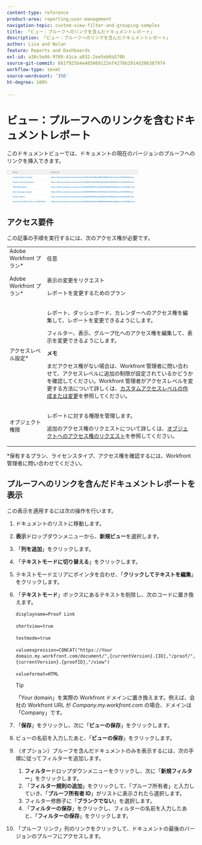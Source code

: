 ```yaml
---
content-type: reference
product-area: reporting;user-management
navigation-topic: custom-view-filter-and-grouping-samples
title: 「ビュー：プルーフへのリンクを含んだドキュメントレポート」
description: 「ビュー：プルーフへのリンクを含んだドキュメントレポート」
author: Lisa and Nolan
feature: Reports and Dashboards
exl-id: a38c5e86-9789-41ca-a832-2ee5eb0a570b
source-git-commit: 661f925b4e485069122ef4278b2914d206387974
workflow-type: tm+mt
source-wordcount: '356'
ht-degree: 100%

---
```


# ビュー：プルーフへのリンクを含むドキュメントレポート

このドキュメントビューでは、ドキュメントの現在のバージョンのプルーフへのリンクを挿入できます。

![](assets/view-document-with-proof-link-350x92.png)

## アクセス要件

この記事の手順を実行するには、次のアクセス権が必要です。

<table style="table-layout:auto"> 
 <col> 
 <col> 
 <tbody> 
  <tr> 
   <td role="rowheader">Adobe Workfront プラン*</td> 
   <td> <p>任意</p> </td> 
  </tr> 
  <tr> 
   <td role="rowheader">Adobe Workfront プラン*</td> 
   <td> <p>表示の変更をリクエスト </p>
   <p>レポートを変更するためのプラン</p> </td> 
  </tr> 
  <tr> 
   <td role="rowheader">アクセスレベル設定*</td> 
   <td> <p>レポート、ダッシュボード、カレンダーへのアクセス権を編集して、レポートを変更できるようにします。</p> <p>フィルター、表示、グループ化へのアクセス権を編集して、表示を変更できるようにします。</p> <p><b>メモ</b>

まだアクセス権がない場合は、Workfront 管理者に問い合わせて、アクセスレベルに追加の制限が設定されているかどうかを確認してください。Workfront 管理者がアクセスレベルを変更する方法について詳しくは、<a href="../../../administration-and-setup/add-users/configure-and-grant-access/create-modify-access-levels.md" class="MCXref xref">カスタムアクセスレベルの作成または変更</a>を参照してください。</p> </td>
</tr>  
  <tr> 
   <td role="rowheader">オブジェクト権限</td> 
   <td> <p>レポートに対する権限を管理します。</p> <p>追加のアクセス権のリクエストについて詳しくは、<a href="../../../workfront-basics/grant-and-request-access-to-objects/request-access.md" class="MCXref xref">オブジェクトへのアクセス権のリクエスト</a>を参照してください。</p> </td> 
  </tr> 
 </tbody> 
</table>

&#42;保有するプラン、ライセンスタイプ、アクセス権を確認するには、Workfront 管理者に問い合わせてください。

## プルーフへのリンクを含んだドキュメントレポートを表示

この表示を適用するには次の操作を行います。

1. ドキュメントのリストに移動します。
1. **表示**&#x200B;ドロップダウンメニューから、**新規ビュー**&#x200B;を選択します。

1. 「**列を追加**」をクリックします。
1. 「**テキストモードに切り替える**」をクリックします。
1. テキストモードエリアにポインタを合わせ、「**クリックしてテキストを編集**」をクリックします。
1. 「**テキストモード**」ボックスにあるテキストを削除し、次のコードに置き換えます。

   ```
   displayname=Proof Link
   
   shortview=true
   
   textmode=true
   
   valueexpression=CONCAT("https://Your domain.my.workfront.com/document/",{currentVersion}.{ID},"/proof/",{currentVersion}.{proofID},"/view")
   
   valueformat=HTML
   ```

   >[!TIP]
   >
   >「Your domain」を実際の Workfront ドメインに置き換えます。例えば、会社の Workfront URL が *Company.my.workfront.com* の場合、ドメインは「Company」です。

1. 「**保存**」をクリックし、次に「**ビューの保存**」をクリックします。
1. ビューの名前を入力したあと、「**ビューの保存**」をクリックします。
1. （オプション）プルーフを含んだドキュメントのみを表示するには、次の手順に従ってフィルターを追加します。

   1. **フィルター**&#x200B;ドロップダウンメニューをクリックし、次に「**新規フィルター**」をクリックします。
   1. 「**フィルター規則の追加**」をクリックして、「プルーフ所有者」と入力していき、「**プルーフ所有者 ID**」がリストに表示されたら選択します。
   1. フィルター修飾子に「**ブランクでない**」を選択します。
   1. 「**フィルターの保存**」をクリックし、フィルターの名前を入力したあと、「**フィルターの保存**」をクリックします。

1. 「プルーフ リンク」列のリンクをクリックして、ドキュメントの最後のバージョンのプルーフにアクセスします。
